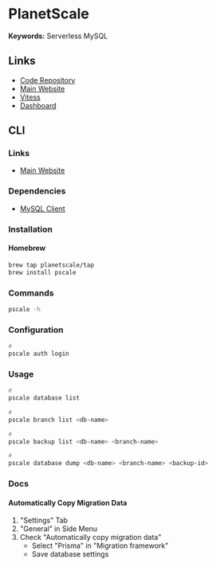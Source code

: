 # PlanetScale

<!--
https://github.com/planetscale/integrations/tree/main/vercel/nextjs-example
https://github.com/planetscale/beam
-->

**Keywords:** Serverless MySQL

## Links

- [Code Repository](https://github.com/planetscale/cli)
- [Main Website](https://planetscale.com)
- [Vitess](https://planetscale.com/vitess)
- [Dashboard](https://app.planetscale.com)

## CLI

### Links

- [Main Website](https://planetscale.com/cli)

### Dependencies

- [MySQL Client](/mysql/client.md#cli)

### Installation

#### Homebrew

```sh
brew tap planetscale/tap
brew install pscale
```

### Commands

```sh
pscale -h
```

### Configuration

```sh
#
pscale auth login
```

### Usage

```sh
#
pscale database list

#
pscale branch list <db-name>

#
pscale backup list <db-name> <branch-name>

#
pscale database dump <db-name> <branch-name> <backup-id>
```

<!--
#
pscale database create <db-name>

#
pscale branch create <db-name> initial-setup
pscale branch create <db-name> shadow

#
pscale shell <db-name> main
> SHOW TABLES;
> SELECT * FROM _prisma_migrations;

#
pscale connect <db-name> initial-setup --port 3309
pscale connect <db-name> shadow --port 3310

#
pscale deploy-request create <db-name> initial-setup
-->

### Docs

#### Automatically Copy Migration Data

1. "Settings" Tab
2. "General" in Side Menu
3. Check "Automatically copy migration data"
   - Select "Prisma" in "Migration framework"
   - Save database settings
